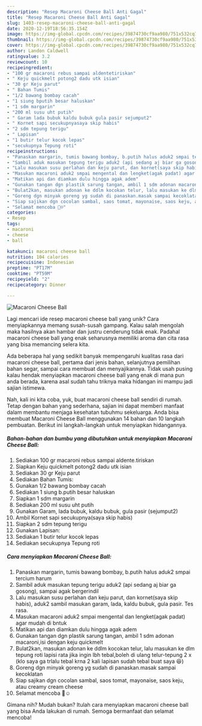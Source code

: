 ```yaml
---
description: "Resep Macaroni Cheese Ball Anti Gagal"
title: "Resep Macaroni Cheese Ball Anti Gagal"
slug: 1403-resep-macaroni-cheese-ball-anti-gagal
date: 2020-12-19T18:56:35.154Z
image: https://img-global.cpcdn.com/recipes/39874730cf9aa980/751x532cq70/macaroni-cheese-ball-foto-resep-utama.jpg
thumbnail: https://img-global.cpcdn.com/recipes/39874730cf9aa980/751x532cq70/macaroni-cheese-ball-foto-resep-utama.jpg
cover: https://img-global.cpcdn.com/recipes/39874730cf9aa980/751x532cq70/macaroni-cheese-ball-foto-resep-utama.jpg
author: Landon Caldwell
ratingvalue: 3.2
reviewcount: 10
recipeingredient:
- "100 gr macaroni rebus sampai aldentetiriskan"
- " Keju quickmelt potong2 dadu utk isian"
- "30 gr Keju parut"
- " Bahan Tumis"
- "1/2 bawang bombay cacah"
- "1 siung bputih besar haluskan"
- "1 sdm margarin"
- "200 ml susu uht putih"
- " Garam lada bubuk kaldu bubuk gula pasir sejumput2"
- " Kornet sapi secukupnyasaya skip habis"
- "2 sdm tepung terigu"
- " Lapisan"
- "1 butir telur kocok lepas"
- "secukupnya Tepung roti"
recipeinstructions:
- "Panaskan margarin, tumis bawang bombay, b.putih halus aduk2 smpai tercium harum"
- "Sambil aduk masukan tepung terigu aduk2 (api sedang aj biar ga gosong), sampai agak bergerindil"
- "Lalu masukan susu perlahan dan keju parut, dan kornet(saya skip habis), aduk2 sambil masukan garam, lada, kaldu bubuk, gula pasir. Tes rasa."
- "Masukan macaroni aduk2 smpai mengental dan lengket(agak padat) agar mudah di bntuk"
- "Matikan api dan diamkan dulu hingga agak adem"
- "Gunakan tangan dgn plastik sarung tangan, ambil 1 sdm adonan macaroni,isi dengan keju quickmelt"
- "Bulat2kan, masukan adonan ke ddlm kocokan telur, lalu masukan ke dlm tepung roti lapisi rata jika ingin lbh tebal,boleh di ulang telur-tepung 2 x (klo saya ga trlalu tebal krna 2 kali lapisan sudah tebal buat saya 😆)"
- "Goreng dgn minyak goreng yg sudah di panaskan.masak sampai kecoklatan"
- "Siap sajikan dgn cocolan sambal, saos tomat, mayonaise, saos keju, atau creamy cream cheese"
- "Selamat mencoba 🙏☺️"
categories:
- Resep
tags:
- macaroni
- cheese
- ball

katakunci: macaroni cheese ball 
nutrition: 104 calories
recipecuisine: Indonesian
preptime: "PT17M"
cooktime: "PT59M"
recipeyield: "2"
recipecategory: Dinner

---
```



![Macaroni Cheese Ball](https://img-global.cpcdn.com/recipes/39874730cf9aa980/751x532cq70/macaroni-cheese-ball-foto-resep-utama.jpg)

Lagi mencari ide resep macaroni cheese ball yang unik? Cara menyiapkannya memang susah-susah gampang. Kalau salah mengolah maka hasilnya akan hambar dan justru cenderung tidak enak. Padahal macaroni cheese ball yang enak seharusnya memiliki aroma dan cita rasa yang bisa memancing selera kita.

Ada beberapa hal yang sedikit banyak mempengaruhi kualitas rasa dari macaroni cheese ball, pertama dari jenis bahan, selanjutnya pemilihan bahan segar, sampai cara membuat dan menyajikannya. Tidak usah pusing kalau hendak menyiapkan macaroni cheese ball yang enak di mana pun anda berada, karena asal sudah tahu triknya maka hidangan ini mampu jadi sajian istimewa.




Nah, kali ini kita coba, yuk, buat macaroni cheese ball sendiri di rumah. Tetap dengan bahan yang sederhana, sajian ini dapat memberi manfaat dalam membantu menjaga kesehatan tubuhmu sekeluarga. Anda bisa membuat Macaroni Cheese Ball menggunakan 14 bahan dan 10 langkah pembuatan. Berikut ini langkah-langkah untuk menyiapkan hidangannya.

<!--inarticleads1-->

##### Bahan-bahan dan bumbu yang dibutuhkan untuk menyiapkan Macaroni Cheese Ball:

1. Sediakan 100 gr macaroni rebus sampai aldente.tiriskan
1. Siapkan  Keju quickmelt potong2 dadu utk isian
1. Sediakan 30 gr Keju parut
1. Sediakan  Bahan Tumis:
1. Gunakan 1/2 bawang bombay cacah
1. Sediakan 1 siung b.putih besar haluskan
1. Siapkan 1 sdm margarin
1. Sediakan 200 ml susu uht putih
1. Gunakan  Garam, lada bubuk, kaldu bubuk, gula pasir (sejumput2)
1. Ambil  Kornet sapi secukupnya(saya skip habis)
1. Siapkan 2 sdm tepung terigu
1. Gunakan  Lapisan:
1. Sediakan 1 butir telur kocok lepas
1. Sediakan secukupnya Tepung roti




<!--inarticleads2-->

##### Cara menyiapkan Macaroni Cheese Ball:

1. Panaskan margarin, tumis bawang bombay, b.putih halus aduk2 smpai tercium harum
1. Sambil aduk masukan tepung terigu aduk2 (api sedang aj biar ga gosong), sampai agak bergerindil
1. Lalu masukan susu perlahan dan keju parut, dan kornet(saya skip habis), aduk2 sambil masukan garam, lada, kaldu bubuk, gula pasir. Tes rasa.
1. Masukan macaroni aduk2 smpai mengental dan lengket(agak padat) agar mudah di bntuk
1. Matikan api dan diamkan dulu hingga agak adem
1. Gunakan tangan dgn plastik sarung tangan, ambil 1 sdm adonan macaroni,isi dengan keju quickmelt
1. Bulat2kan, masukan adonan ke ddlm kocokan telur, lalu masukan ke dlm tepung roti lapisi rata jika ingin lbh tebal,boleh di ulang telur-tepung 2 x (klo saya ga trlalu tebal krna 2 kali lapisan sudah tebal buat saya 😆)
1. Goreng dgn minyak goreng yg sudah di panaskan.masak sampai kecoklatan
1. Siap sajikan dgn cocolan sambal, saos tomat, mayonaise, saos keju, atau creamy cream cheese
1. Selamat mencoba 🙏☺️




Gimana nih? Mudah bukan? Itulah cara menyiapkan macaroni cheese ball yang bisa Anda lakukan di rumah. Semoga bermanfaat dan selamat mencoba!
